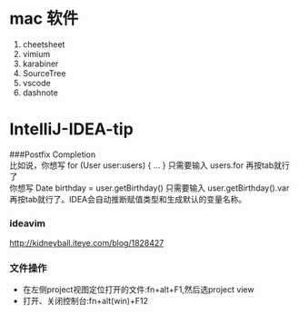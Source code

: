 # mac 软件
1. cheetsheet
2. vimium
3. karabiner
4. SourceTree
5. vscode
6. dashnote

# IntelliJ-IDEA-tip
###Postfix Completion  
比如说，你想写 
for (User user:users) { ... }
只需要输入 users.for 再按tab就行了  
你想写 
Date birthday = user.getBirthday()
只需要输入 user.getBirthday().var 再按tab就行了。IDEA会自动推断赋值类型和生成默认的变量名称。

### ideavim
http://kidneyball.iteye.com/blog/1828427

### 文件操作
* 在左侧project视图定位打开的文件:fn+alt+F1,然后选project view
* 打开、关闭控制台:fn+alt(win)+F12
